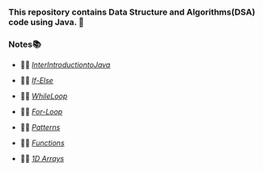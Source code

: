 ### This repository contains Data Structure and Algorithms(DSA) code using Java. 🚀

### Notes📚
- 👨‍💻 [*InterIntroductiontoJava*](https://scaler-production-new.s3.ap-southeast-1.amazonaws.com/attachments/attachments/000/099/503/original/Jan___Intro_to_Java.pdf?X-Amz-Algorithm=AWS4-HMAC-SHA256&X-Amz-Credential=AKIAIDNNIRGHAQUQRWYA%2F20250219%2Fap-southeast-1%2Fs3%2Faws4_request&X-Amz-Date=20250219T190926Z&X-Amz-Expires=561600&X-Amz-SignedHeaders=host&X-Amz-Signature=d9f271aec4966c69879957a43d6f6390f31f160f5b121a87f14d3c6bc648ed6c)

- 👨‍💻 [*If-Else*](https://scaler-production-new.s3.ap-southeast-1.amazonaws.com/attachments/attachments/000/099/926/original/Jan___If_else.pdf?X-Amz-Algorithm=AWS4-HMAC-SHA256&X-Amz-Credential=AKIAIDNNIRGHAQUQRWYA%2F20250219%2Fap-southeast-1%2Fs3%2Faws4_request&X-Amz-Date=20250219T191608Z&X-Amz-Expires=561600&X-Amz-SignedHeaders=host&X-Amz-Signature=39b6c6293a6b22752f8d67a16e5f694795a4224f59c32cd5e001dcab77f75914)

- 👨‍💻 [*WhileLoop*](https://scaler-production-new.s3.ap-southeast-1.amazonaws.com/attachments/attachments/000/100/606/original/Jan___while_loop.pdf?X-Amz-Algorithm=AWS4-HMAC-SHA256&X-Amz-Credential=AKIAIDNNIRGHAQUQRWYA%2F20250219%2Fap-southeast-1%2Fs3%2Faws4_request&X-Amz-Date=20250219T191752Z&X-Amz-Expires=561600&X-Amz-SignedHeaders=host&X-Amz-Signature=ca33dc5b3f1231fd65bd99286d87e8054a7c53193184849d1bfaca123a5c0014)

- 👨‍💻 [*For-Loop*](https://scaler-production-new.s3.ap-southeast-1.amazonaws.com/attachments/attachments/000/101/147/original/Jan___For_loop.pdf?X-Amz-Algorithm=AWS4-HMAC-SHA256&X-Amz-Credential=AKIAIDNNIRGHAQUQRWYA%2F20250219%2Fap-southeast-1%2Fs3%2Faws4_request&X-Amz-Date=20250219T190647Z&X-Amz-Expires=561600&X-Amz-SignedHeaders=host&X-Amz-Signature=f65bea1ba1edd04ff9e20e78d72e6a8936634d6c07eebbd04c48d8fafc02a990)

- 👨‍💻 [*Patterns*](https://scaler-production-new.s3.ap-southeast-1.amazonaws.com/attachments/attachments/000/102/525/original/Jan___Pattern.pdf?X-Amz-Algorithm=AWS4-HMAC-SHA256&X-Amz-Credential=AKIAIDNNIRGHAQUQRWYA%2F20250219%2Fap-southeast-1%2Fs3%2Faws4_request&X-Amz-Date=20250219T192006Z&X-Amz-Expires=561600&X-Amz-SignedHeaders=host&X-Amz-Signature=f9f75ae6a3aaa3f99f244c31036bcaff3dc654c76c61afdab307f177cee54bfd)


- 👨‍💻 [*Functions*](https://scaler-production-new.s3.ap-southeast-1.amazonaws.com/attachments/attachments/000/103/110/original/Jan___Functions.pdf?X-Amz-Algorithm=AWS4-HMAC-SHA256&X-Amz-Credential=AKIAIDNNIRGHAQUQRWYA%2F20250221%2Fap-southeast-1%2Fs3%2Faws4_request&X-Amz-Date=20250221T091830Z&X-Amz-Expires=86400&X-Amz-SignedHeaders=host&X-Amz-Signature=92b49976b426316c6a51b4dd468be09a55cc5e3a968d00bffd36765f9145f02b)

- 👨‍💻 [*1D Arrays*](https://scaler-production-new.s3.ap-southeast-1.amazonaws.com/attachments/attachments/000/103/672/original/Jan___1D_Arrays.pdf?X-Amz-Algorithm=AWS4-HMAC-SHA256&X-Amz-Credential=AKIAIDNNIRGHAQUQRWYA%2F20250222%2Fap-southeast-1%2Fs3%2Faws4_request&X-Amz-Date=20250222T081515Z&X-Amz-Expires=561600&X-Amz-SignedHeaders=host&X-Amz-Signature=99ff6c8ac6b657c8c386be41d2640cd916185f0fe42193f06e6e2750d71e00ba)
